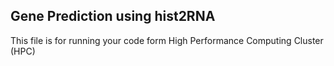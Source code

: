 ## Gene Prediction using hist2RNA

This file is for running your code form High Performance Computing Cluster (HPC)

